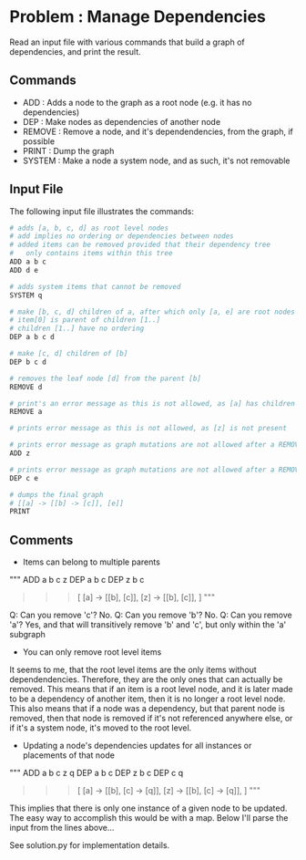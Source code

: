 # Problem : Manage Dependencies

Read an input file with various commands that build a graph of dependencies, and print the result.

## Commands

* ADD       : Adds a node to the graph as a root node (e.g. it has no dependencies)
* DEP       : Make nodes as dependencies of another node
* REMOVE    : Remove a node, and it's dependendencies, from the graph, if possible
* PRINT     : Dump the graph
* SYSTEM    : Make a node a system node, and as such, it's not removable

## Input File

The following input file illustrates the commands:

```bash
# adds [a, b, c, d] as root level nodes
# add implies no ordering or dependencies between nodes
# added items can be removed provided that their dependency tree
#   only contains items within this tree
ADD a b c
ADD d e

# adds system items that cannot be removed
SYSTEM q

# make [b, c, d] children of a, after which only [a, e] are root nodes
# item[0] is parent of children [1..]
# children [1..] have no ordering
DEP a b c d

# make [c, d] children of [b]
DEP b c d

# removes the leaf node [d] from the parent [b]
REMOVE d

# print's an error message as this is not allowed, as [a] has children
REMOVE a

# prints error message as this is not allowed, as [z] is not present

# prints error message as graph mutations are not allowed after a REMOVE  
ADD z

# prints error message as graph mutations are not allowed after a REMOVE  
DEP c e

# dumps the final graph
# [[a] -> [[b] -> [c]], [e]]
PRINT
```

## Comments

* Items can belong to multiple parents

"""
ADD a b c z
DEP a b c
DEP z b c

>>> [
        [a] -> [[b], [c]], 
        [z] -> [[b], [c]],
    ]
"""

Q: Can you remove 'c'? No.
Q: Can you remove 'b'? No.
Q: Can you remove 'a'? Yes, and that will transitively remove 'b' and 'c', but only within the 'a' subgraph

* You can only remove root level items

It seems to me, that the root level items are the only items without dependendencies. Therefore, they are the only ones that can actually be removed. This means that if an item is a root level node, and it is later made to be a dependency of another item, then it is no longer a root level node. This also means that if a node was a dependency, but that parent node is removed, then that node is removed if it's not referenced anywhere else, or if it's a system node, it's moved to the root level.

* Updating a node's dependencies updates for all instances or placements of that node

"""
ADD a b c z q
DEP a b c
DEP z b c
DEP c q

>>> [
        [a] -> [[b], [c] -> [q]], 
        [z] -> [[b], [c] -> [q]],
    ]
"""

This implies that there is only one instance of a given node to be updated. The easy way to accomplish this would be with a map. Below I'll parse the input from the lines above...


See solution.py for implementation details.
